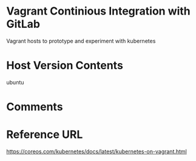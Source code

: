 # Vagrant Continious Integration with GitLab
Vagrant hosts to prototype and experiment with kubernetes

Host Version Contents
========
ubuntu

Comments
========

Reference URL
========
https://coreos.com/kubernetes/docs/latest/kubernetes-on-vagrant.html
